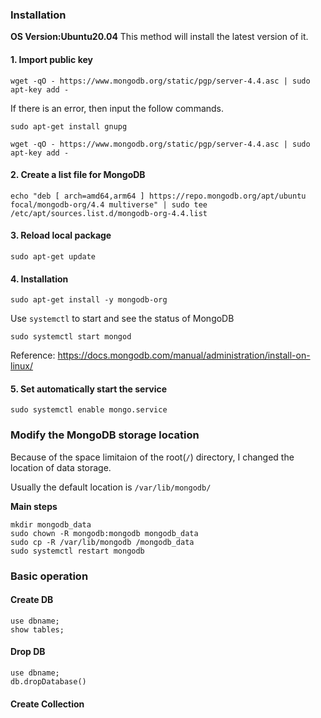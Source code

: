 ### Installation
**OS Version:Ubuntu20.04**
This method will install the latest version of it.
#### 1. Import public key
```
wget -qO - https://www.mongodb.org/static/pgp/server-4.4.asc | sudo apt-key add -
```
If there is an error, then input the follow commands.
```
sudo apt-get install gnupg

wget -qO - https://www.mongodb.org/static/pgp/server-4.4.asc | sudo apt-key add -
```

#### 2. Create a list file for MongoDB
```
echo "deb [ arch=amd64,arm64 ] https://repo.mongodb.org/apt/ubuntu focal/mongodb-org/4.4 multiverse" | sudo tee /etc/apt/sources.list.d/mongodb-org-4.4.list
```

#### 3. Reload local package
```
sudo apt-get update
```

#### 4. Installation
```
sudo apt-get install -y mongodb-org
```

Use `systemctl` to start and see the status of MongoDB
```
sudo systemctl start mongod

```
Reference: https://docs.mongodb.com/manual/administration/install-on-linux/


#### 5. Set automatically start the service
```
sudo systemctl enable mongo.service
```
### Modify the MongoDB storage location
Because of the space limitaion of the root(`/`) directory, I changed the location of data storage.

Usually the default location is `/var/lib/mongodb/`

**Main steps**
```
mkdir mongodb_data
sudo chown -R mongodb:mongodb mongodb_data
sudo cp -R /var/lib/mongodb /mongodb_data
sudo systemctl restart mongodb
```


### Basic operation
#### Create DB
```
use dbname;
show tables;
```
#### Drop DB
```
use dbname;
db.dropDatabase()
```

#### Create Collection
```

```